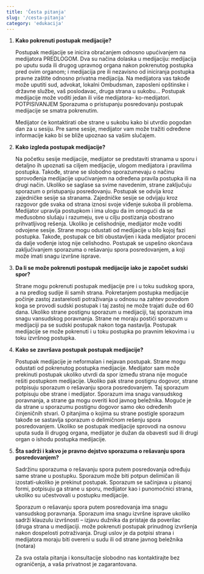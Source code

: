 ```yaml
---
title: 'Česta pitanja'
slug: '/cesta-pitanja'
category: 'edukacija'
---
```


1. __Kako pokrenuti postupak medijacije?__

   Postupak medijacije se inicira obraćanjem odnosno upućivanjem na medijatora PREDLOGOM. Dva su načina dolaska u medijaciju: medijacija po uputu suda ili drugog upravnog organa nakon pokrenutog postupka pred ovim organom; i medijacija pre ili nezavisno od iniciranja postupka pravne zaštite odnosno privatna medijacija. Na medijatora vas takođe može uputiti sud, advokat, lokalni Ombudsman, zaposleni opštinske i državne službe, vaš poslodavac, druga strana u sukobu… Postupak medijacije može voditi jedan ili više medijatora- ko-medijatori. POTPISIVANJEM Sporazuma o pristupanju posredovanju postupak medijacije se smatra pokrenutim.  
   
   Medijator će kontaktirati obe strane u sukobu kako bi utvrdio pogodan dan za u sesiju. Pre same sesije, medijator vam može tražiti određene informacije kako bi se bliže upoznao sa vašim slučajem.  

2. __Kako izgleda postupak medijacije?__

   Na početku sesije medijacije, medijator se predstaviti stranama u sporu i detaljno ih upoznati sa ciljem medijacije, ulogom medijatora i pravilima postupka. Takođe, strane se slobodno sporazumevaju o načinu sprovođenja medijacije upućivanjem na određena pravila postupka ili na drugi način. Ukoliko se saglase sa svime navedenim, strane zaključuju sporazum o pristupanju posredovanju. Postupak se odvija kroz zajedničke sesije sa stranama. Zajedničke sesije se odvijaju kroz razgovor gde svaka od strana iznosi svoje viđenje sukoba ili problema. Medijator upravlja postupkom i ima ulogu da im omogući da se međusobno slušaju i razumeju, sve u cilju postizanja obostrano prihvatljivog rešenja. Ukoliko je celishodnije, medijator može voditi odvojene sesije. Strane mogu odustati od medijacije u bilo kojoj fazi postupka. Takođe, postupak ce biti obustavljen i kada medijator proceni da dalje vođenje istog nije celishodno. Postupak se uspešno okončava zaključivanjem sporazuma o rešavanju spora posredovanjem, a koji može imati snagu izvršne isprave.

3. __Da li se može pokrenuti postupak medijacije iako je započet sudski spor?__

   Strane mogu pokrenuti postupak medijacije pre i u toku sudskog spora, a na predlog sudije ili samih strana. Pokretanjem postupka medijacije počinje zastoj zastarelosti potraživanja u odnosu na zahtev povodom koga se provodi sudski postupak i taj zastoj ne može trajati duže od 60 dana. Ukoliko strane postignu sporazum u medijaciji, taj sporazum ima snagu vansudskog poravnanja. Strane ne moraju postići sporazum u medijaciji pa se sudski postupak nakon toga nastavlja. Postupak medijacije se može pokrenuti i u toku postupka po pravnim lekovima i u toku izvršnog postupka.  

4. __Kako se završava postupak postupak medijacije?__

   Postupak medijacije je neformalan i nejavan postupak. Strane mogu odustati od pokrenutog postupka medijacije. Medijator sam može prekinuti postupak ukoliko utvrdi da spor između strana nije moguće rešiti postupkom medijacije. Ukoliko pak strane postignu dogovor, strane potpisuju sporazum o rešavanju spora posredovanjem. Taj sporazum potpisuju obe strane i medijator. Sporazum ima snagu vansudskog poravnanja, a strane ga mogu overiti kod javnog beležnika. Moguće je da strane u sporazumu postignu dogovor samo oko određenih činjeničnih stvari. O pitanjima o kojima su strane postigle sporazum takođe se sastavlja sporazum o delimičnom rešenju spora posredovanjem. Ukoliko se postupak medijacije sprovodi na osnovu uputa suda ili drugog organa, medijator je dužan da obavesti sud ili drugi organ o ishodu postupka medijacije.  

5. __Šta sadrži i kakvo je pravno dejstvo sporazuma o rešavanju spora posredovanjem?__

   Sadržinu sporazuma o rešavanju spora putem posredovanja određuju same strane u postupku. Sporazum može biti potpun delimičan ili izostati-ukoliko je prekinut postupak. Sporazum se sačinjava u pisanoj formi, potpisuju ga strane u sporu, medijator kao i punomoćnici strana, ukoliko su učestvovali u postupku medijacije.

   Sporazum o rešavanju spora putem posredovanja ima snagu vansudskog poravnanja. Sporazum ima snagu izvršne isprave ukoliko sadrži klauzulu izvršnosti – izjavu dužnika da pristaje da poverilac (druga strana u medijaciji. može pokrenuti postupak prinudnog izvršenja nakon dospelosti potraživanja. Drugi uslov je da potpisi strana i medijatora moraju biti overeni u sudu ili od strane javnog beležnika (notara)  

   Za sva ostala pitanja i konsultacije slobodno nas kontaktirajte bez ograničenja, a vaša privatnost je zagarantovana.  